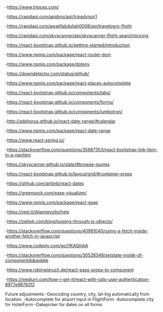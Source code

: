 -https://www.triposo.com/

-https://rapidapi.com/apidojo/api/tripadvisor1

-https://rapidapi.com/awatifabdullah0008/api/travelopro-flight

-https://rapidapi.com/skyscanner/api/skyscanner-flight-search/pricing

-https://react-bootstrap.github.io/getting-started/introduction

-https://www.npmjs.com/package/react-router-dom

-https://www.npmjs.com/package/dotenv

-https://downdetector.com/status/github/

-https://www.npmjs.com/package/react-places-autocomplete

-https://react-bootstrap.github.io/components/tabs/

-https://react-bootstrap.github.io/components/forms/

-https://react-bootstrap.github.io/components/jumbotron/

-http://adphorus.github.io/react-date-range/#calendar

-https://www.npmjs.com/package/react-date-range

-https://www.react-spring.io/

-https://stackoverflow.com/questions/35687353/react-bootstrap-link-item-in-a-navitem

-https://skyscanner.github.io/slate/#browse-quotes

-https://react-bootstrap.github.io/layout/grid/#container-props

-https://github.com/airbnb/react-dates

-https://greensock.com/ease-visualizer/

-https://www.npmjs.com/package/react-gsap

-https://repl.it/@jamievullo/help

-https://zellwk.com/blog/looping-through-js-objects/

-https://stackoverflow.com/questions/40981040/using-a-fetch-inside-another-fetch-in-javascript

-https://www.codeply.com/go/l1KAQtjjbA

-https://stackoverflow.com/questions/30528348/setstate-inside-of-componentdidupdate

-https://www.robinwieruch.de/react-pass-props-to-component

-https://medium.com/how-i-get-it/react-with-rails-user-authentication-8977e98762f2


Future adjustments 
-Geocoding country, city, lat-lng automatically from location.
-Autocomplete for airport input in FlightForm
-Autocomplete city for HotelForm
-Datepicker for dates on all forms
